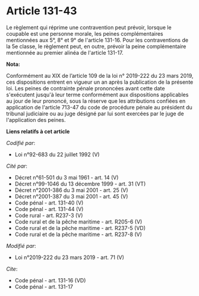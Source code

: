 # Article 131-43

Le règlement qui réprime une contravention peut prévoir, lorsque le coupable est une personne morale, les peines
complémentaires mentionnées aux 5°, 8° et 9° de l'article 131-16. Pour les contraventions de la 5e classe, le règlement peut,
en outre, prévoir la peine complémentaire mentionnée au premier alinéa de l'article 131-17.

**Nota:**

Conformément au XIX de l’article 109 de la loi n° 2019-222 du 23 mars 2019, ces dispositions entrent en vigueur un an après
la publication de la présente loi. Les peines de contrainte pénale prononcées avant cette date s'exécutent jusqu'à leur terme
conformément aux dispositions applicables au jour de leur prononcé, sous la réserve que les attributions confiées en
application de l'article 713-47 du code de procédure pénale au président du tribunal judiciaire ou au juge désigné par lui
sont exercées par le juge de l'application des peines.

**Liens relatifs à cet article**

_Codifié par_:

  - Loi n°92-683 du 22 juillet 1992 (V)

_Cité par_:

  - Décret n°61-501 du 3 mai 1961 - art. 14 (V)
  - Décret n°99-1046 du 13 décembre 1999 - art. 31 (VT)
  - Décret n°2001-386 du 3 mai 2001 - art. 25 (V)
  - Décret n°2001-387 du 3 mai 2001 - art. 45 (V)
  - Code pénal - art. 131-40 (V)
  - Code pénal - art. 131-44 (V)
  - Code rural - art. R237-3 (V)
  - Code rural et de la pêche maritime - art. R205-6 (V)
  - Code rural et de la pêche maritime - art. R237-5 (VD)
  - Code rural et de la pêche maritime - art. R237-8 (V)

_Modifié par_:

  - Loi n°2019-222 du 23 mars 2019 - art. 71 (V)

_Cite_:

  - Code pénal - art. 131-16 (VD)
  - Code pénal - art. 131-17
